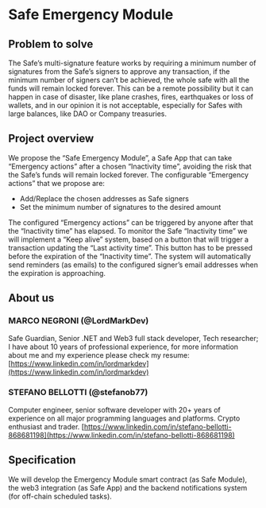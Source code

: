 # Safe Emergency Module

## Problem to solve

The Safe’s multi-signature feature works by requiring a minimum number of signatures from the Safe’s signers to approve any transaction, if the minimum number of signers can’t be achieved, the whole safe with all the funds will remain locked forever. This can be a remote possibility but it can happen in case of disaster, like plane crashes, fires, earthquakes or loss of wallets, and in our opinion it is not acceptable, especially for Safes with large balances, like DAO or Company treasuries.

## Project overview

We propose the “Safe Emergency Module”, a Safe App that can take “Emergency actions” after a chosen “Inactivity time”, avoiding the risk that the Safe’s funds will remain locked forever.
The configurable “Emergency actions” that we propose are:

- Add/Replace the chosen addresses as Safe signers
- Set the minimum number of signatures to the desired amount

The configured “Emergency actions” can be triggered by anyone after that the “Inactivity time” has elapsed.
To monitor the Safe “Inactivity time” we will implement a “Keep alive” system, based on a button that will trigger a transaction updating the “Last activity time”. This button has to be pressed before the expiration of the “Inactivity time”. The system will automatically send reminders (as emails) to the configured signer’s email addresses when the expiration is approaching.

## About us

### MARCO NEGRONI (@LordMarkDev)
Safe Guardian, Senior .NET and Web3 full stack developer, Tech researcher; I have about 10 years of professional experience, for more information about me and my experience please check my resume:
[https://www.linkedin.com/in/lordmarkdev](https://www.linkedin.com/in/lordmarkdev)

### STEFANO BELLOTTI (@stefanob77)
Computer engineer, senior software developer with 20+ years of experience on all major programming languages and platforms. Crypto enthusiast and trader. 
[https://www.linkedin.com/in/stefano-bellotti-868681198](https://www.linkedin.com/in/stefano-bellotti-868681198)

## Specification

We will develop the Emergency Module smart contract (as Safe Module), the web3 integration (as Safe App) and the backend notifications system (for off-chain scheduled tasks).
